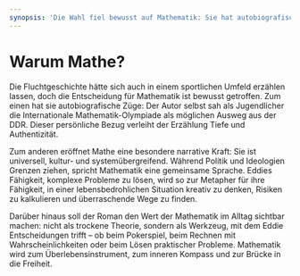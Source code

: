 ```yaml
---
synopsis: 'Die Wahl fiel bewusst auf Mathematik: Sie hat autobiografische Wurzeln – der Autor selbst sah die Internationale Mathematik-Olympiade einst als möglichen Ausweg aus der DDR. Zugleich wird Mathe hier zum Symbol: eine universelle Sprache jenseits von Ideologien und ein Werkzeug, mit dem Eddie ihr Überleben kalkuliert, Chancen erkennt und Wege in die Freiheit findet.'
---
```


# Warum Mathe?

Die Fluchtgeschichte hätte sich auch in einem sportlichen Umfeld erzählen
lassen, doch die Entscheidung für Mathematik ist bewusst getroffen. Zum einen
hat sie autobiografische Züge: Der Autor selbst sah als Jugendlicher die
Internationale Mathematik-Olympiade als möglichen Ausweg aus der DDR. Dieser
persönliche Bezug verleiht der Erzählung Tiefe und Authentizität.

Zum anderen eröffnet Mathe eine besondere narrative Kraft: Sie ist universell,
kultur- und systemübergreifend. Während Politik und Ideologien Grenzen ziehen,
spricht Mathematik eine gemeinsame Sprache. Eddies Fähigkeit, komplexe Probleme
zu lösen, wird so zur Metapher für ihre Fähigkeit, in einer lebensbedrohlichen
Situation kreativ zu denken, Risiken zu kalkulieren und überraschende Wege zu
finden.

Darüber hinaus soll der Roman den Wert der Mathematik im Alltag sichtbar machen:
nicht als trockene Theorie, sondern als Werkzeug, mit dem Eddie Entscheidungen
trifft – ob beim Pokerspiel, beim Rechnen mit Wahrscheinlichkeiten oder beim
Lösen praktischer Probleme. Mathematik wird zum Überlebensinstrument, zum
inneren Kompass und zur Brücke in die Freiheit.
